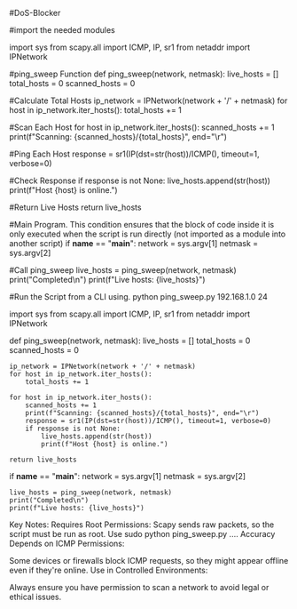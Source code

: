 #DoS-Blocker

#import the needed modules 


import sys
from scapy.all import ICMP, IP, sr1
from netaddr import IPNetwork

#ping_sweep Function
def ping_sweep(network, netmask):
live_hosts = []
total_hosts = 0
scanned_hosts = 0


#Calculate Total Hosts
ip_network = IPNetwork(network + '/' + netmask)
for host in ip_network.iter_hosts():
    total_hosts += 1


#Scan Each Host
for host in ip_network.iter_hosts():
    scanned_hosts += 1
    print(f"Scanning: {scanned_hosts}/{total_hosts}", end="\r")


#Ping Each Host
response = sr1(IP(dst=str(host))/ICMP(), timeout=1, verbose=0)


#Check Response
if response is not None:
    live_hosts.append(str(host))
    print(f"Host {host} is online.")


#Return Live Hosts
return live_hosts


#Main Program. This condition ensures that the block of code inside it is only executed when the script is run directly (not imported as a module into another script)
if __name__ == "__main__":
    network = sys.argv[1]
    netmask = sys.argv[2]


#Call ping_sweep
live_hosts = ping_sweep(network, netmask)
print("Completed\n")
print(f"Live hosts: {live_hosts}")


#Run the Script from a CLI using. python ping_sweep.py 192.168.1.0 24

import sys
from scapy.all import ICMP, IP, sr1
from netaddr import IPNetwork

def ping_sweep(network, netmask):
    live_hosts = []
    total_hosts = 0
    scanned_hosts = 0

    ip_network = IPNetwork(network + '/' + netmask)
    for host in ip_network.iter_hosts():
        total_hosts += 1

    for host in ip_network.iter_hosts():
        scanned_hosts += 1
        print(f"Scanning: {scanned_hosts}/{total_hosts}", end="\r")
        response = sr1(IP(dst=str(host))/ICMP(), timeout=1, verbose=0)
        if response is not None:
            live_hosts.append(str(host))
            print(f"Host {host} is online.")

    return live_hosts

if __name__ == "__main__":
    network = sys.argv[1]
    netmask = sys.argv[2]

    live_hosts = ping_sweep(network, netmask)
    print("Completed\n")
    print(f"Live hosts: {live_hosts}")




Key Notes:
Requires Root Permissions:
Scapy sends raw packets, so the script must be run as root.
Use sudo python ping_sweep.py ....
Accuracy Depends on ICMP Permissions:

Some devices or firewalls block ICMP requests, so they might appear offline even if they're online.
Use in Controlled Environments:

Always ensure you have permission to scan a network to avoid legal or ethical issues.
